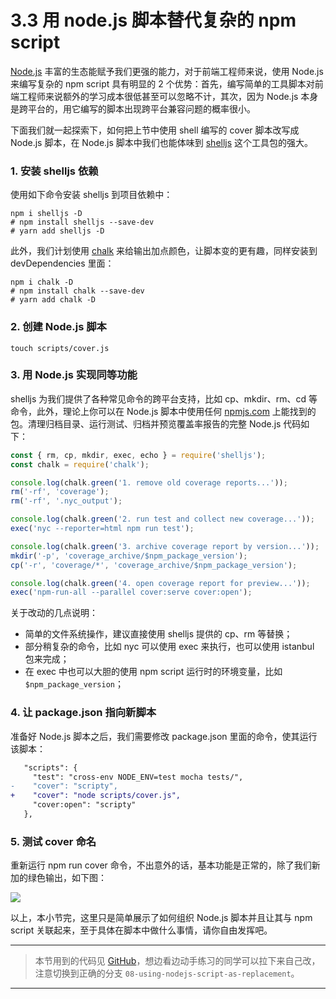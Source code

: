 
# 3.3 用 node.js 脚本替代复杂的 npm script

[Node.js](https://nodejs.org/en/) 丰富的生态能赋予我们更强的能力，对于前端工程师来说，使用 Node.js 来编写复杂的 npm script 具有明显的 2 个优势：首先，编写简单的工具脚本对前端工程师来说额外的学习成本很低甚至可以忽略不计，其次，因为 Node.js 本身是跨平台的，用它编写的脚本出现跨平台兼容问题的概率很小。

下面我们就一起探索下，如何把上节中使用 shell 编写的 cover 脚本改写成 Node.js 脚本，在 Node.js 脚本中我们也能体味到 [shelljs](https://www.npmjs.com/package/shelljs) 这个工具包的强大。

### 1. 安装 shelljs 依赖

使用如下命令安装 shelljs 到项目依赖中：

```shell
npm i shelljs -D
# npm install shelljs --save-dev
# yarn add shelljs -D
```

此外，我们计划使用 [chalk](https://www.npmjs.com/package/chalk) 来给输出加点颜色，让脚本变的更有趣，同样安装到 devDependencies 里面：

```shell
npm i chalk -D
# npm install chalk --save-dev
# yarn add chalk -D
```

### 2. 创建 Node.js 脚本

```shell
touch scripts/cover.js
```

### 3. 用 Node.js 实现同等功能

shelljs 为我们提供了各种常见命令的跨平台支持，比如 cp、mkdir、rm、cd 等命令，此外，理论上你可以在 Node.js 脚本中使用任何 [npmjs.com](https://www.npmjs.com) 上能找到的包。清理归档目录、运行测试、归档并预览覆盖率报告的完整 Node.js 代码如下：

```javascript
const { rm, cp, mkdir, exec, echo } = require('shelljs');
const chalk = require('chalk');

console.log(chalk.green('1. remove old coverage reports...'));
rm('-rf', 'coverage');
rm('-rf', '.nyc_output');

console.log(chalk.green('2. run test and collect new coverage...'));
exec('nyc --reporter=html npm run test');

console.log(chalk.green('3. archive coverage report by version...'));
mkdir('-p', 'coverage_archive/$npm_package_version');
cp('-r', 'coverage/*', 'coverage_archive/$npm_package_version');

console.log(chalk.green('4. open coverage report for preview...'));
exec('npm-run-all --parallel cover:serve cover:open');
```

关于改动的几点说明：

* 简单的文件系统操作，建议直接使用 shelljs 提供的 cp、rm 等替换；
* 部分稍复杂的命令，比如 nyc 可以使用 exec 来执行，也可以使用 istanbul 包来完成；
* 在 exec 中也可以大胆的使用 npm script 运行时的环境变量，比如 `$npm_package_version`；

### 4. 让 package.json 指向新脚本

准备好 Node.js 脚本之后，我们需要修改 package.json 里面的命令，使其运行该脚本：

```patch
   "scripts": {
     "test": "cross-env NODE_ENV=test mocha tests/",
-    "cover": "scripty",
+    "cover": "node scripts/cover.js",
     "cover:open": "scripty"
   },
```

### 5. 测试 cover 命名

重新运行 npm run cover 命令，不出意外的话，基本功能是正常的，除了我们新加的绿色输出，如下图：

![](https://user-gold-cdn.xitu.io/2017/12/10/1603de95af9b2c41?w=1060&h=587&f=png&s=87226)

以上，本小节完，这里只是简单展示了如何组织 Node.js 脚本并且让其与 npm script 关联起来，至于具体在脚本中做什么事情，请你自由发挥吧。

----------------------------
> 本节用到的代码见 [GitHub](https://github.com/wangshijun/automated-workflow-with-npm-script/tree/08-using-nodejs-script-as-replacement)，想边看边动手练习的同学可以拉下来自己改，注意切换到正确的分支 `08-using-nodejs-script-as-replacement`。

----------------------------
